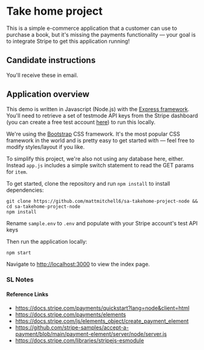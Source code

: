 # Take home project

This is a simple e-commerce application that a customer can use to purchase a book, but it's missing the payments functionality — your goal is to integrate Stripe to get this application running!

## Candidate instructions

You'll receive these in email.

## Application overview

This demo is written in Javascript (Node.js) with the [Express framework](https://expressjs.com/). You'll need to retrieve a set of testmode API keys from the Stripe dashboard (you can create a free test account [here](https://dashboard.stripe.com/register)) to run this locally.

We're using the [Bootstrap](https://getbootstrap.com/docs/4.6/getting-started/introduction/) CSS framework. It's the most popular CSS framework in the world and is pretty easy to get started with — feel free to modify styles/layout if you like.

To simplify this project, we're also not using any database here, either. Instead `app.js` includes a simple switch statement to read the GET params for `item`.

To get started, clone the repository and run `npm install` to install dependencies:

```
git clone https://github.com/mattmitchell6/sa-takehome-project-node && cd sa-takehome-project-node
npm install
```

Rename `sample.env` to `.env` and populate with your Stripe account's test API keys

Then run the application locally:

```
npm start
```

Navigate to [http://localhost:3000](http://localhost:3000) to view the index page.

### SL Notes

#### Reference Links

- https://docs.stripe.com/payments/quickstart?lang=node&client=html
- https://docs.stripe.com/payments/elements
- https://docs.stripe.com/js/elements_object/create_payment_element
- https://github.com/stripe-samples/accept-a-payment/blob/main/payment-element/server/node/server.js
- https://docs.stripe.com/libraries/stripejs-esmodule
